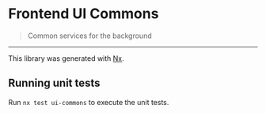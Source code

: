 # Frontend UI Commons

> Common services for the background

---

This library was generated with [Nx](https://nx.dev).

## Running unit tests

Run `nx test ui-commons` to execute the unit tests.
